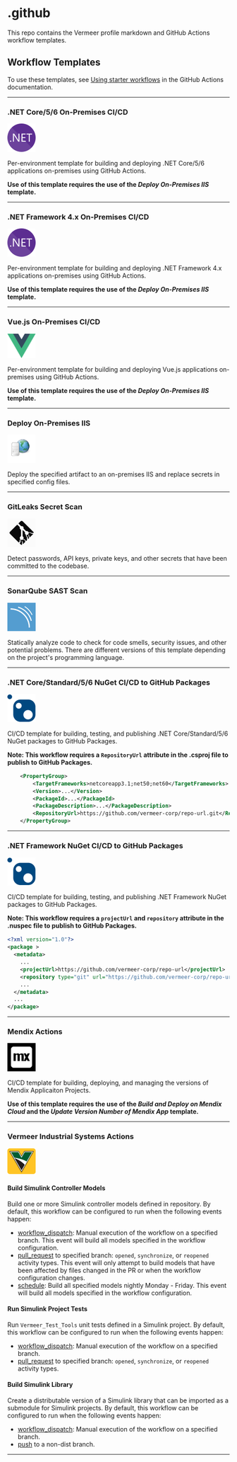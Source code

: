 # .github

This repo contains the Vermeer profile markdown and GitHub Actions workflow templates.

## Workflow Templates

To use these templates, see [Using starter workflows](https://docs.github.com/en/actions/using-workflows/using-starter-workflows#using-starter-workflows) in the GitHub Actions documentation.

---

### .NET Core/5/6 On-Premises CI/CD

<img src="./workflow-templates/net.svg" title=".NET Core/5/6 On-Premises CI/CD" alt=".NET Core/5/6 On-Premises CI/CD" width="64"/>

Per-environment template for building and deploying .NET Core/5/6 applications on-premises using GitHub Actions.

**Use of this template requires the use of the _Deploy On-Premises IIS_ template.**

---

### .NET Framework 4.x On-Premises CI/CD

<img src="./workflow-templates/net.svg" title=".NET Framework 4.x On-Premises CI/CD" alt=".NET Framework 4.x On-Premises CI/CD" width="64"/>

Per-environment template for building and deploying .NET Framework 4.x applications on-premises using GitHub Actions.

**Use of this template requires the use of the _Deploy On-Premises IIS_ template.**

---

### Vue.js On-Premises CI/CD

<img src="./workflow-templates/vue.svg" title="Vue.js On-Premises CI/CD" alt="Vue.js On-Premises CI/CD" width="64"/>

Per-environment template for building and deploying Vue.js applications on-premises using GitHub Actions.

**Use of this template requires the use of the _Deploy On-Premises IIS_ template.**

---

### Deploy On-Premises IIS

<img src="./workflow-templates/web-server.svg" title="Deploy On-Premises IIS" alt="VDeploy On-Premises IIS" width="64"/>

Deploy the specified artifact to an on-premises IIS and replace secrets in specified config files.

---

### GitLeaks Secret Scan

<img src="./workflow-templates/gitleaks.svg" title="GitLeaks Secret Scan" alt="GitLeaks Secret Scan" width="64"/>

Detect passwords, API keys, private keys, and other secrets that have been committed to the codebase.

---

### SonarQube SAST Scan

<img src="./workflow-templates/SonarQube.svg" title="SonarQube SAST Scan" alt="SonarQube SAST Scan" width="64"/>

Statically analyze code to check for code smells, security issues, and other potential problems. There are different versions of this template depending on the project's programming language.

---

### .NET Core/Standard/5/6 NuGet CI/CD to GitHub Packages

<img src="./workflow-templates/nuget.svg" title=".NET Core/Standard/5/6 NuGet CI/CD to GitHub Packages" alt=".NET Core/Standard/5/6 NuGet CI/CD to GitHub Packages" width="64"/>

CI/CD template for building, testing, and publishing .NET Core/Standard/5/6 NuGet packages to GitHub Packages.

**Note: This workflow requires a `RepositoryUrl` attribute in the .csproj file to publish to GitHub Packages.**

```xml
    <PropertyGroup>
        <TargetFrameworks>netcoreapp3.1;net50;net60</TargetFrameworks>
        <Version>...</Version>
        <PackageId>...</PackageId>
        <PackageDescription>...</PackageDescription>
        <RepositoryUrl>https://github.com/vermeer-corp/repo-url.git</RepositoryUrl>
    </PropertyGroup>
```

---

### .NET Framework NuGet CI/CD to GitHub Packages

<img src="./workflow-templates/nuget.svg" title=".NET Framework NuGet CI/CD to GitHub Packages" alt=".NET Framework NuGet CI/CD to GitHub Packages" width="64"/>

CI/CD template for building, testing, and publishing .NET Framework NuGet packages to GitHub Packages.

**Note: This workflow requires a `projectUrl` and `repository` attribute in the .nuspec file to publish to GitHub Packages.**

```xml
<?xml version="1.0"?>
<package >
  <metadata>
    ...
    <projectUrl>https://github.com/vermeer-corp/repo-url</projectUrl>
    <repository type="git" url="https://github.com/vermeer-corp/repo-url.git"/>
    ...
  </metadata>
  ...
</package>
```

---

### Mendix Actions

<img src="./workflow-templates/mendix.svg" title="Mendix Actions" alt="Mendix Actions" width="64"/>

CI/CD template for building, deploying, and managing the versions of Mendix Applicaiton Projects.

**Use of this template requires the use of the _Build and Deploy on Mendix Cloud_ and the _Update Version Number of Mendix App_ template.**

---

### Vermeer Industrial Systems Actions
<img src="./workflow-templates/vermeer.svg" title="Vermeer" alt="Vermeer" width="64"/>

#### Build Simulink Controller Models
Build one or more Simulink controller models defined in repository. By default, this workflow can be configured to run when the following events happen:
- [workflow_dispatch](https://docs.github.com/en/enterprise-cloud@latest/actions/using-workflows/events-that-trigger-workflows#workflow_dispatch): Manual execution of the workflow on a specified branch. This event will build all models specified in the workflow configuration.
- [pull_request](https://docs.github.com/en/enterprise-cloud@latest/actions/using-workflows/events-that-trigger-workflows#pull_request) to specified branch: `opened`, `synchronize`, or `reopened` activity types. This event will only attempt to build models that have been affected by files changed in the PR or when the workflow configuration changes.
- [schedule](https://docs.github.com/en/enterprise-cloud@latest/actions/using-workflows/events-that-trigger-workflows#schedule): Build all specified models nightly Monday - Friday. This event will build all models specified in the workflow configuration.

#### Run Simulink Project Tests
Run `Vermeer_Test_Tools` unit tests defined in a Simulink project. By default, this workflow can be configured to run when the following events happen:
- [workflow_dispatch](https://docs.github.com/en/enterprise-cloud@latest/actions/using-workflows/events-that-trigger-workflows#workflow_dispatch): Manual execution of the workflow on a specified branch.
- [pull_request](https://docs.github.com/en/enterprise-cloud@latest/actions/using-workflows/events-that-trigger-workflows#pull_request) to specified branch: `opened`, `synchronize`, or `reopened` activity types.

#### Build Simulink Library
Create a distributable version of a Simulink library that can be imported as a submodule for Simulink projects. By default, this workflow can be configured to run when the following events happen:
- [workflow_dispatch](https://docs.github.com/en/enterprise-cloud@latest/actions/using-workflows/events-that-trigger-workflows#workflow_dispatch): Manual execution of the workflow on a specified branch.
- [push](https://docs.github.com/en/enterprise-cloud@latest/actions/using-workflows/events-that-trigger-workflows#push) to a non-dist branch.

---
